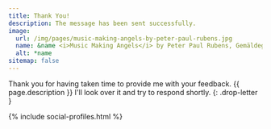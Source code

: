 ```yaml
---
title: Thank You!
description: The message has been sent successfully.
image:
  url: /img/pages/music-making-angels-by-peter-paul-rubens.jpg
  name: &name <i>Music Making Angels</i> by Peter Paul Rubens, Gemäldegalerie, Berlin State Museums
  alt: *name
sitemap: false
---
```


Thank you for having taken time to provide me with your feedback. {{ page.description }} I'll look over it and try to respond shortly.
{: .drop-letter }

{% include social-profiles.html %}

